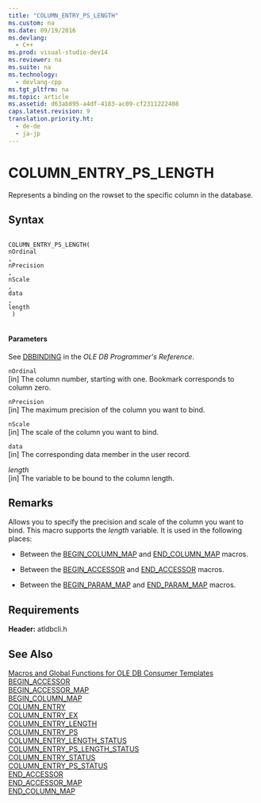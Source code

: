 ```yaml
---
title: "COLUMN_ENTRY_PS_LENGTH"
ms.custom: na
ms.date: 09/19/2016
ms.devlang: 
  - C++
ms.prod: visual-studio-dev14
ms.reviewer: na
ms.suite: na
ms.technology: 
  - devlang-cpp
ms.tgt_pltfrm: na
ms.topic: article
ms.assetid: d63ab895-a4df-4183-ac09-cf2311222408
caps.latest.revision: 9
translation.priority.ht: 
  - de-de
  - ja-jp
---
```

# COLUMN_ENTRY_PS_LENGTH
Represents a binding on the rowset to the specific column in the database.  
  
## Syntax  
  
```  
  
COLUMN_ENTRY_PS_LENGTH(  
nOrdinal  
,   
nPrecision  
,   
nScale  
,   
data  
,   
length  
 )  
  
```  
  
#### Parameters  
 See [DBBINDING](https://msdn.microsoft.com/en-us/library/ms716845.aspx) in the *OLE DB Programmer's Reference*.  
  
 `nOrdinal`  
 [in] The column number, starting with one. Bookmark corresponds to column zero.  
  
 `nPrecision`  
 [in] The maximum precision of the column you want to bind.  
  
 `nScale`  
 [in] The scale of the column you want to bind.  
  
 `data`  
 [in] The corresponding data member in the user record.  
  
 *length*  
 [in] The variable to be bound to the column length.  
  
## Remarks  
 Allows you to specify the precision and scale of the column you want to bind. This macro supports the *length* variable. It is used in the following places:  
  
-   Between the [BEGIN_COLUMN_MAP](../vs140/BEGIN_COLUMN_MAP.md) and [END_COLUMN_MAP](../vs140/END_COLUMN_MAP.md) macros.  
  
-   Between the [BEGIN_ACCESSOR](../vs140/BEGIN_ACCESSOR.md) and [END_ACCESSOR](../vs140/END_ACCESSOR.md) macros.  
  
-   Between the [BEGIN_PARAM_MAP](../vs140/BEGIN_PARAM_MAP.md) and [END_PARAM_MAP](../vs140/END_PARAM_MAP.md) macros.  
  
## Requirements  
 **Header:** atldbcli.h  
  
## See Also  
 [Macros and Global Functions for OLE DB Consumer Templates](../vs140/Macros-and-Global-Functions-for-OLE-DB-Consumer-Templates.md)   
 [BEGIN_ACCESSOR](../vs140/BEGIN_ACCESSOR.md)   
 [BEGIN_ACCESSOR_MAP](../vs140/BEGIN_ACCESSOR_MAP.md)   
 [BEGIN_COLUMN_MAP](../vs140/BEGIN_COLUMN_MAP.md)   
 [COLUMN_ENTRY](../vs140/COLUMN_ENTRY.md)   
 [COLUMN_ENTRY_EX](../vs140/COLUMN_ENTRY_EX.md)   
 [COLUMN_ENTRY_LENGTH](../vs140/COLUMN_ENTRY_LENGTH.md)   
 [COLUMN_ENTRY_PS](../vs140/COLUMN_ENTRY_PS.md)   
 [COLUMN_ENTRY_LENGTH_STATUS](../vs140/COLUMN_ENTRY_LENGTH_STATUS.md)   
 [COLUMN_ENTRY_PS_LENGTH_STATUS](../vs140/COLUMN_ENTRY_PS_LENGTH_STATUS.md)   
 [COLUMN_ENTRY_STATUS](../vs140/COLUMN_ENTRY_STATUS.md)   
 [COLUMN_ENTRY_PS_STATUS](../vs140/COLUMN_ENTRY_PS_STATUS.md)   
 [END_ACCESSOR](../vs140/END_ACCESSOR.md)   
 [END_ACCESSOR_MAP](../vs140/END_ACCESSOR_MAP.md)   
 [END_COLUMN_MAP](../vs140/END_COLUMN_MAP.md)